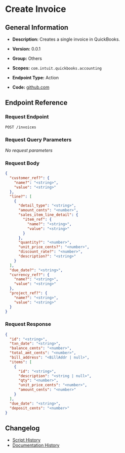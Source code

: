 <!-- BEGIN GENERATED CONTENT -->
# Create Invoice

## General Information

- **Description:** Creates a single invoice in QuickBooks.

- **Version:** 0.0.1
- **Group:** Others
- **Scopes:** `com.intuit.quickbooks.accounting`
- **Endpoint Type:** Action
- **Code:** [github.com](https://github.com/NangoHQ/integration-templates/tree/main/integrations/quickbooks/actions/create-invoice.ts)


## Endpoint Reference

### Request Endpoint

`POST /invoices`

### Request Query Parameters

_No request parameters_

### Request Body

```json
{
  "customer_ref?": {
    "name?": "<string>",
    "value": "<string>"
  },
  "line?": [
    {
      "detail_type": "<string>",
      "amount_cents": "<number>",
      "sales_item_line_detail": {
        "item_ref": {
          "name?": "<string>",
          "value": "<string>"
        }
      },
      "quantity?": "<number>",
      "unit_price_cents?": "<number>",
      "discount_rate?": "<number>",
      "description?": "<string>"
    }
  ],
  "due_date?": "<string>",
  "currency_ref?": {
    "name?": "<string>",
    "value": "<string>"
  },
  "project_ref?": {
    "name?": "<string>",
    "value": "<string>"
  }
}
```

### Request Response

```json
{
  "id": "<string>",
  "txn_date": "<string>",
  "balance_cents": "<number>",
  "total_amt_cents": "<number>",
  "bill_address": "<BillAddr | null>",
  "items": [
    {
      "id": "<string>",
      "description": "<string | null>",
      "qty": "<number>",
      "unit_price_cents": "<number>",
      "amount_cents": "<number>"
    }
  ],
  "due_date": "<string>",
  "deposit_cents": "<number>"
}
```

## Changelog

- [Script History](https://github.com/NangoHQ/integration-templates/commits/main/integrations/quickbooks/actions/create-invoice.ts)
- [Documentation History](https://github.com/NangoHQ/integration-templates/commits/main/integrations/quickbooks/actions/create-invoice.md)

<!-- END  GENERATED CONTENT -->

